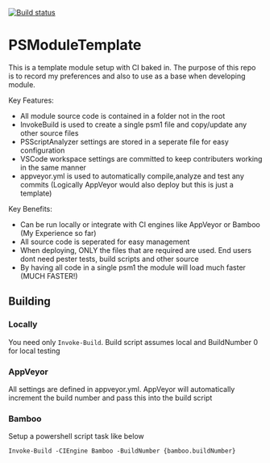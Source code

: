 [![Build status](https://ci.appveyor.com/api/projects/status/pj3imihqu1rxqr03?svg=true)](https://ci.appveyor.com/project/mrhockeymonkey/psmoduletemplate)

# PSModuleTemplate

This is a template module setup with CI baked in. The purpose of this repo is to record my preferences and also to use
as a base when developing module. 

Key Features:
* All module source code is contained in a folder not in the root
* InvokeBuild is used to create a single psm1 file and copy/update any other source files
* PSScriptAnalyzer settings are stored in a seperate file for easy configuration
* VSCode workspace settings are committed to keep contributers working in the same manner
* appveyor.yml is used to automatically compile,analyze and test any commits (Logically AppVeyor would also deploy but this is just a template)

Key Benefits:
* Can be run locally or integrate with CI engines like AppVeyor or Bamboo (My Experience so far)
* All source code is seperated for easy management
* When deploying, ONLY the files that are required are used. End users dont need pester tests, build scripts and other source
* By having all code in a single psm1 the module will load much faster (MUCH FASTER!)

## Building 

### Locally 
You need only ```Invoke-Build```. Build script assumes local and BuildNumber 0 for local testing

### AppVeyor
All settings are defined in appveyor.yml. AppVeyor will automatically increment the build number and pass this into the build script

### Bamboo
Setup a powershell script task like below
```
Invoke-Build -CIEngine Bamboo -BuildNumber {bamboo.buildNumber}
```

 